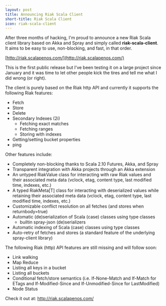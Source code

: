 ```yaml
---
layout: post
title: Announcing Riak Scala Client
short-title: Riak Scala Client
icon: riak-scala-client
---
```

After three months of hacking, I'm proud to announce a new Riak Scala client library based
on Akka and Spray and simply called __riak-scala-client__. It aims to be easy to use,
non-blocking, and fast, in that order.

[http://riak.scalapenos.com/](http://riak.scalapenos.com/)

This is the first public release but I've been testing it on a large project since January
and it was time to let other people kick the tires and tell me what I did wrong (or right).

The client is purely based on the Riak http API and currently it supports the following Riak
features:

- Fetch
- Store
- Delete
- Secondary Indexes (2i)
    - Fetching exact matches
    - Fetching ranges
    - Storing with indexes
- Getting/setting bucket properties
- ping

Other features include:

- Completely non-blocking thanks to Scala 2.10 Futures, Akka, and Spray
- Transparent integration with Akka projects through an Akka extension
- An untyped RiakValue class for interacting with raw Riak values and their associated
  meta data (vclock, etag, content type, last modified time, indexes, etc.)
- A typed RiakMeta\[T\] class for interacting with deserialized values while retaining
  their associated meta data (vclock, etag, content type, last modified time, indexes, etc.)
- Customizable conflict resolution on all fetches (and stores when returnbody=true)
- Automatic (de)serialization of Scala (case) classes using type classes
    - builtin spray-json (de)serializers
- Automatic indexing of Scala (case) classes using type classes
- Auto-retry of fetches and stores (a standard feature of the underlying spray-client library)

The following Riak (http) API features are still missing and will follow soon:

- Link walking
- Map Reduce
- Listing all keys in a bucket
- Listing all buckets
- Conditional fetch/store semantics (i.e. If-None-Match and If-Match for ETags and
  If-Modified-Since and If-Unmodified-Since for LastModified)
- Node Status

Check it out at: http://riak.scalapenos.com/
